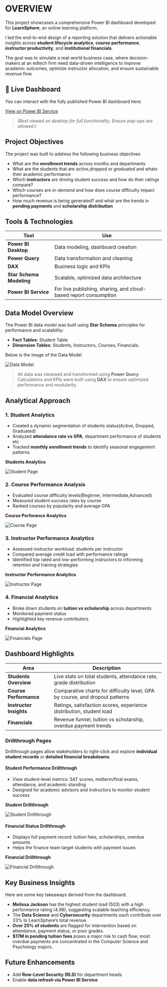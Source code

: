 # OVERVIEW

This project showcases a comprehensive Power BI dashboard developed for **LearnSphere**, an online learning platform. 

I led the end-to-end design of a reporting solution that delivers actionable insights across **student lifecycle analytics**, **course performance**, **instructor productivity**, and **institutional financials**.

The goal was to simulate a real-world business case, where decision-makers at an edtech firm need data-driven intelligence to improve academic outcomes, optimize instructor allocation, and ensure sustainable revenue flow.



## 🔗 Live Dashboard

You can interact with the fully published Power BI dashboard here:

[View on Power BI Service](https://app.powerbi.com/view?r=eyJrIjoiNTMzMTQyMDMtYjdlNy00NDMwLWFjYzktZjk1ZGY1NWQ1MWU4IiwidCI6ImZmMGYzZTNhLTNlNTMtNDU0Zi1iMmI1LTZjNjg3NTNiOGVlNCJ9)


> *(Best viewed on desktop for full functionality. Ensure pop-ups are allowed.)*


## Project Objectives

The project was built to address the following business objectives

- What are the **enrollment trends** across months and departments
- What are the students that are *active*,*dropped* or *graduated* and whats their academic performance
- Which **instructors** are driving student success and how do their ratings compare?
- Which courses are *in-demand* and how does course difficulty impact performance?
- How much revenue is being generated? and what are the trends in **pending payments** and **scholarship distribution**



## Tools & Technologies

| Tool | Use |
|------|-----|
| **Power BI Desktop** | Data modeling, dashboard creation |
| **Power Query** | Data transformation and cleaning |
| **DAX** | Business logic and KPIs |
| **Star Schema Modeling** | Scalable, optimized data architecture |
| **Power BI Service** | For live publishing, sharing, and cloud-based report consumption |



## Data Model Overview

The Power BI data model was built using **Star Schema** principles for performance and scalability:

- **Fact Tables**: Student Table
- **Dimension Tables**: Students, Instructors, Courses, Financials.


Below is the image of the Data Model

![Data Model](images/Data_Model.png)



> All data was cleansed and transformed using **Power Query**. Calculations and KPIs were built using **DAX** to ensure optimized performance and modularity.



## Analytical Approach

### 1. **Student Analytics**
- Created a dynamic segmentation of students status(Active, Dropped, Graduated)
- Analyzed **attendance rate vs GPA**, department performance of students etc
- Tracked **monthly enrollment trends** to identify seasonal engagement patterns

**Students Analytics**

![Student Page](images/Student_Page.png)

### 2. **Course Performance Analysis**
- Evaluated course difficulty levels(Beginner, Intermediate,Advanced)
- Measured student success rates by course
- Ranked courses by popularity and average GPA

**Course Perforance Analytics**

![Course Page](images/Courses_Page.png)

### 3. **Instructor Performance Analytics**
- Assessed instructor workload: students per instructor
- Compared average credit load with performance ratings
- Identified top rated and low-performing instructors to informing retention and training strategies

**Instructor Performance Analytics**

![Instructor Page](images/Instructor_Page.png)

### 4. **Financial Analytics**
- Broke down students on **tuition vs scholarship** across departments
- Monitored payment status
- Highlighted key revenue contributors

**Financial Analytics**

![Financials Page](images/Financials_Page.png)



## Dashboard Highlights

| Area | Description |
|------|-------------|
| **Students Overview** | Live stats on total students, attendance rate, grade distribution |
| **Course Performance** | Comparative charts for difficulty level, GPA by course, and dropout patterns |
| **Instructor Insights** | Ratings, satisfaction scores, experience distribution, student load |
| **Financials** | Revenue funnel, tuition vs scholarship, overdue payment trends |

### Drillthrough Pages

Drillthrough pages allow stakeholders to right-click and explore **individual student records** or **detailed financial breakdowns**.

#### Student Performance Drillthrough
- View student-level metrics: SAT scores, midterm/final exams, attendance, and academic standing
- Designed for academic advisors and instructors to monitor student success

**Student Drillthrough**

![Student Drillthrough](images/Drillthrough_Page1.png)


#### Financial Status Drillthrough
- Displays full payment record: tuition fees, scholarships, overdue amounts
- Helps the finance team target students with payment issues

**Financial Drillthrough**


![Financial Drillthrough](images/Drillthrough_Pagge2.png)



## Key Business Insights

Here are some key takeaways derived from the dashboard:

- **Melissa Jackson** has the highest student load (503) with a high performance rating (4.98), suggesting scalable teaching efficiency.
- The **Data Science** and **Cybersecurity** departments each contribute over 33% to LearnSphere’s total revenue.
- **Over 25% of students** are flagged for intervention based on attendance, payment status, or poor grades.
- **$17M in pending tuition fees** poses a major risk to cash flow; most overdue payments are concentrated in the Computer Science and Psychology majors.


## Future Enhancements

- Add **Row-Level Security (RLS)** for department heads
- Enable **data refresh via Power BI Service**